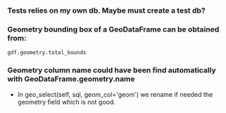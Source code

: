 ### Tests relies on my own db. Maybe must create a test db?
### Geometry bounding box of a GeoDataFrame can be obtained from:
```
gdf.geometry.total_bounds
```
### Geometry column name could have been find automatically with GeoDataFrame.geometry.name
* In geo_select(self, sql, geom_col='geom') we rename if needed the geometry field which is not good.